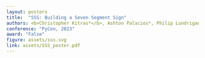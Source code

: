 ```yaml
---
layout: posters
title:  "SSS: Building a Seven Segment Sign"
authors: <b>Christopher Kitras*</b>, Ashton Palacios*, Philip Lundrigan
conference: "PyCon, 2023"
award: "False"
figure: assets/sss.svg
link: assets/SSS_poster.pdf
---
```

